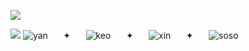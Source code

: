  ![](https://komarev.com/ghpvc/?username=yeorido&label=jellyfish+✦&color=3BAABC)

![](https://files.catbox.moe/l3bbi8.png)
![yan](https://github.com/5th-child) ⠀⠀✦ ⠀⠀![keo](https://github.com/starsour) ⠀⠀✦ ⠀⠀![xin](https://github.com/yeorido) ⠀⠀✦ ⠀⠀![soso](https://github.com/dollclaw)
